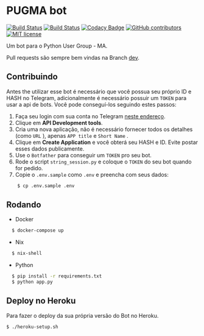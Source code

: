 # PUGMA bot

[![Build Status](https://travis-ci.org/pug-ma/PUGMA-bot.svg?branch=master)](https://travis-ci.org/pug-ma/PUGMA-bot)
[![Build Status](https://img.shields.io/endpoint.svg?url=https%3A%2F%2Factions-badge.atrox.dev%2Fpug-ma%2FPUGMA-bot%2Fbadge%3Fref%3Dmaster&style=flat-square)](https://actions-badge.atrox.dev/pug-ma/PUGMA-bot/goto?ref=master)
[![Codacy Badge](https://api.codacy.com/project/badge/Grade/07e9dfb47a564ffa8395b83d3d44658f)](https://www.codacy.com/manual/mtrsk/PUGMA-bot?utm_source=github.com&amp;utm_medium=referral&amp;utm_content=pug-ma/PUGMA-bot&amp;utm_campaign=Badge_Grade)
[![GitHub contributors](https://img.shields.io/github/contributors/pug-ma/PUGMA-bot)](https://github.com/pug-ma/PUGMA-bot/graphs/contributors)
[![MIT license](https://img.shields.io/badge/License-MIT-blue.svg)](https://lbesson.mit-license.org/)

Um bot para o Python User Group - MA.

Pull requests são sempre bem vindas na Branch [dev](https://github.com/pug-ma/PUGMA-bot/tree/dev).

## Contribuindo

Antes the utilizar esse bot é necessário que você possua seu próprio ID e HASH no Telegram, adicionalmente é necessário possuir um `TOKEN` para usar a api de bots. Você pode conseguí-los seguindo estes passos:

  1. Faça seu login com sua conta no Telegram [neste endereço](https://my.telegram.org/).
  2. Clique em **API Development tools**.
  3. Cria uma nova aplicação, não é necessário fornecer todos os detalhes (como `URL` ), apenas `APP title` e `Short Name` .
  4. Clique em **Create Application** e você obterá seu HASH e ID. Evite postar esses dados publicamente.
  5. Use o `Botfather` para conseguir um `TOKEN` pro seu bot.
  6. Rode o script `string_session.py` e coloque o `TOKEN` do seu bot quando for pedido.
  7. Copie o `.env.sample` como `.env` e preencha com seus dados:



``` sh
    $ cp .env.sample .env
```

## Rodando

  + Docker



``` sh
  $ docker-compose up
```

  + Nix



``` sh
  $ nix-shell
```

  + Python

``` sh
  $ pip install -r requirements.txt
  $ python app.py
```

## Deploy no Heroku

Para fazer o deploy da sua própria versão do Bot no Heroku.

```
$ ./heroku-setup.sh
```

